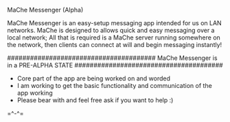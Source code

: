 MaChe Messenger (Alpha)

MaChe Messenger is an easy-setup messaging app intended for us on LAN networks.
MaChe is designed to allows quick and easy messaging over a local network;
All that is required is a MaChe server running somewhere on the network, then clients can connect at will and begin messaging instantly!

#######################################
MaChe Messenger is in a PRE-ALPHA STATE
#######################################
- Core part of the app are being worked on and worded
- I am working to get the basic functionality and communication of the app working
- Please bear with and feel free ask if you want to help :)


=^-^=